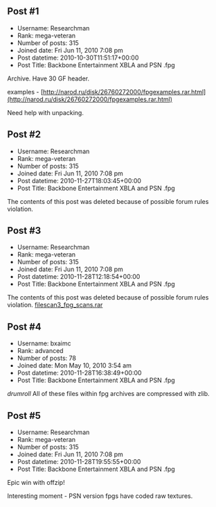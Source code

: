 ## Post #1
- Username: Researchman
- Rank: mega-veteran
- Number of posts: 315
- Joined date: Fri Jun 11, 2010 7:08 pm
- Post datetime: 2010-10-30T11:51:17+00:00
- Post Title: Backbone Entertainment XBLA and PSN .fpg

Archive. Have 30 GF header.

examples - [http://narod.ru/disk/26760272000/fpgexamples.rar.html](http://narod.ru/disk/26760272000/fpgexamples.rar.html)

Need help with unpacking.
## Post #2
- Username: Researchman
- Rank: mega-veteran
- Number of posts: 315
- Joined date: Fri Jun 11, 2010 7:08 pm
- Post datetime: 2010-11-27T18:03:45+00:00
- Post Title: Backbone Entertainment XBLA and PSN .fpg

The contents of this post was deleted because of possible forum rules violation.
## Post #3
- Username: Researchman
- Rank: mega-veteran
- Number of posts: 315
- Joined date: Fri Jun 11, 2010 7:08 pm
- Post datetime: 2010-11-28T12:18:54+00:00
- Post Title: Backbone Entertainment XBLA and PSN .fpg

The contents of this post was deleted because of possible forum rules violation.
[filescan3_fpg_scans.rar](https://xentaxbackup.github.io/file/3646_filescan3_fpg_scans.rar)
## Post #4
- Username: bxaimc
- Rank: advanced
- Number of posts: 78
- Joined date: Mon May 10, 2010 3:54 am
- Post datetime: 2010-11-28T16:38:49+00:00
- Post Title: Backbone Entertainment XBLA and PSN .fpg

*drumroll* All of these files within fpg archives are compressed with zlib.
## Post #5
- Username: Researchman
- Rank: mega-veteran
- Number of posts: 315
- Joined date: Fri Jun 11, 2010 7:08 pm
- Post datetime: 2010-11-28T19:55:55+00:00
- Post Title: Backbone Entertainment XBLA and PSN .fpg

Epic win with offzip!

Interesting moment - PSN version fpgs have coded raw textures.
